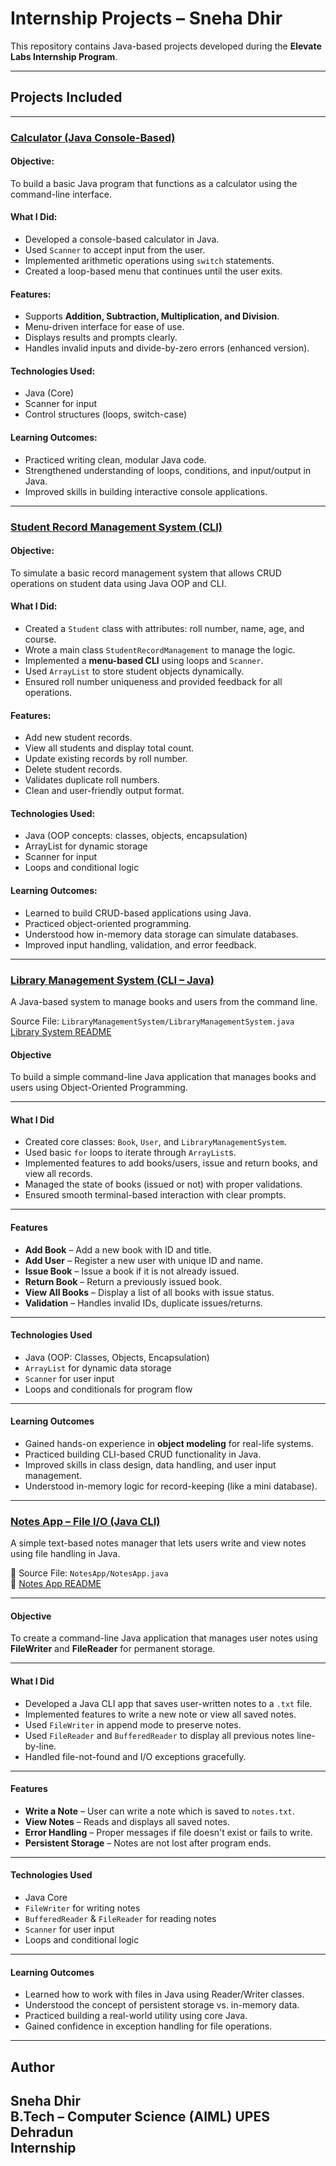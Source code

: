 # Internship Projects – Sneha Dhir

This repository contains Java-based projects developed during the **Elevate Labs Internship Program**.

---

## Projects Included

---

### [Calculator (Java Console-Based)](./Calculator/)

#### Objective:
To build a basic Java program that functions as a calculator using the command-line interface.

#### What I Did:
- Developed a console-based calculator in Java.
- Used `Scanner` to accept input from the user.
- Implemented arithmetic operations using `switch` statements.
- Created a loop-based menu that continues until the user exits.

#### Features:
- Supports **Addition, Subtraction, Multiplication, and Division**.
- Menu-driven interface for ease of use.
- Displays results and prompts clearly.
- Handles invalid inputs and divide-by-zero errors (enhanced version).

#### Technologies Used:
- Java (Core)
- Scanner for input
- Control structures (loops, switch-case)

#### Learning Outcomes:
- Practiced writing clean, modular Java code.
- Strengthened understanding of loops, conditions, and input/output in Java.
- Improved skills in building interactive console applications.

---

###  [Student Record Management System (CLI)](./StudentRecordSystem/)

####  Objective:
To simulate a basic record management system that allows CRUD operations on student data using Java OOP and CLI.

#### What I Did:
- Created a `Student` class with attributes: roll number, name, age, and course.
- Wrote a main class `StudentRecordManagement` to manage the logic.
- Implemented a **menu-based CLI** using loops and `Scanner`.
- Used `ArrayList` to store student objects dynamically.
- Ensured roll number uniqueness and provided feedback for all operations.

#### Features:
- Add new student records.
- View all students and display total count.
- Update existing records by roll number.
- Delete student records.
- Validates duplicate roll numbers.
- Clean and user-friendly output format.

####  Technologies Used:
- Java (OOP concepts: classes, objects, encapsulation)
- ArrayList for dynamic storage
- Scanner for input
- Loops and conditional logic

#### Learning Outcomes:
- Learned to build CRUD-based applications using Java.
- Practiced object-oriented programming.
- Understood how in-memory data storage can simulate databases.
- Improved input handling, validation, and error feedback.

---

### [Library Management System (CLI – Java)](./LibraryManagementSystem/)

A Java-based system to manage books and users from the command line.

 Source File: `LibraryManagementSystem/LibraryManagementSystem.java`  
 [Library System README](./LibraryManagementSystem/README.md)

#### Objective  
To build a simple command-line Java application that manages books and users using Object-Oriented Programming.

---

#### What I Did
- Created core classes: `Book`, `User`, and `LibraryManagementSystem`.
- Used basic `for` loops to iterate through `ArrayList`s.
- Implemented features to add books/users, issue and return books, and view all records.
- Managed the state of books (issued or not) with proper validations.
- Ensured smooth terminal-based interaction with clear prompts.

---

#### Features
-  **Add Book** – Add a new book with ID and title.
-  **Add User** – Register a new user with unique ID and name.
-  **Issue Book** – Issue a book if it is not already issued.
-  **Return Book** – Return a previously issued book.
-  **View All Books** – Display a list of all books with issue status.
-  **Validation** – Handles invalid IDs, duplicate issues/returns.

---

#### Technologies Used
- Java (OOP: Classes, Objects, Encapsulation)
- `ArrayList` for dynamic data storage
- `Scanner` for user input
- Loops and conditionals for program flow

---

#### Learning Outcomes
- Gained hands-on experience in **object modeling** for real-life systems.
- Practiced building CLI-based CRUD functionality in Java.
- Improved skills in class design, data handling, and user input management.
- Understood in-memory logic for record-keeping (like a mini database).

---

### [Notes App – File I/O (Java CLI)](./NotesApp/)

A simple text-based notes manager that lets users write and view notes using file handling in Java.

📄 Source File: `NotesApp/NotesApp.java`  
📝 [Notes App README](./NotesApp/README.md)

---

#### Objective  
To create a command-line Java application that manages user notes using **FileWriter** and **FileReader** for permanent storage.

---

#### What I Did
- Developed a Java CLI app that saves user-written notes to a `.txt` file.
- Implemented features to write a new note or view all saved notes.
- Used `FileWriter` in append mode to preserve notes.
- Used `FileReader` and `BufferedReader` to display all previous notes line-by-line.
- Handled file-not-found and I/O exceptions gracefully.

---

#### Features
-  **Write a Note** – User can write a note which is saved to `notes.txt`.
-  **View Notes** – Reads and displays all saved notes.
-  **Error Handling** – Proper messages if file doesn't exist or fails to write.
-  **Persistent Storage** – Notes are not lost after program ends.

---

#### Technologies Used
- Java Core
- `FileWriter` for writing notes
- `BufferedReader` & `FileReader` for reading notes
- `Scanner` for user input
- Loops and conditional logic

---

#### Learning Outcomes
- Learned how to work with files in Java using Reader/Writer classes.
- Understood the concept of persistent storage vs. in-memory data.
- Practiced building a real-world utility using core Java.
- Gained confidence in exception handling for file operations.

---

## Author

**Sneha Dhir**  
B.Tech – Computer Science (AIML) 
UPES Dehradun  
Internship
---
